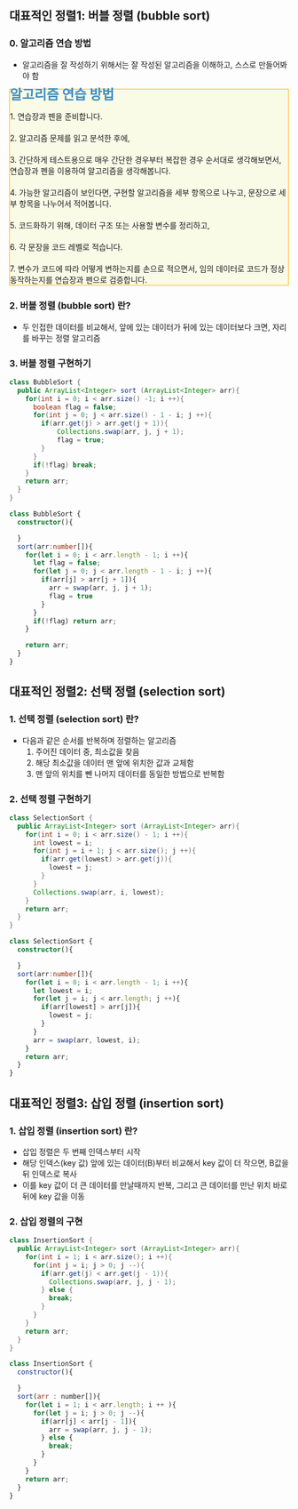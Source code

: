 
## 대표적인 정렬1: 버블 정렬 (bubble sort) 

### 0. 알고리즘 연습 방법
* 알고리즘을 잘 작성하기 위해서는 잘 작성된 알고리즘을 이해하고, 스스로 만들어봐야 함


<div class="alert alert-block" style="border: 1px solid #FFB300;background-color:#F9FBE7;font-size:1em;line-height:1.4em">
<font size="5em" style="font-weight:bold;color:#3f8dbf;">알고리즘 연습 방법</font><br><br>
1. 연습장과 펜을 준비합니다. <br><br>
2. 알고리즘 문제를 읽고 분석한 후에, <br><br>
3. 간단하게 테스트용으로 매우 간단한 경우부터 복잡한 경우 순서대로 생각해보면서, 연습장과 펜을 이용하여 알고리즘을 생각해봅니다. <br><br>
4. 가능한 알고리즘이 보인다면, 구현할 알고리즘을 세부 항목으로 나누고, 문장으로 세부 항목을 나누어서 적어봅니다. <br><br>
5. 코드화하기 위해, 데이터 구조 또는 사용할 변수를 정리하고, <br><br>
6. 각 문장을 코드 레벨로 적습니다. <br><br>
7. 변수가 코드에 따라 어떻게 변하는지를 손으로 적으면서, 임의 데이터로 코드가 정상 동작하는지를 연습장과 펜으로 검증합니다. <br>
    
</div>

### 2. 버블 정렬 (bubble sort) 란?
* 두 인접한 데이터를 비교해서, 앞에 있는 데이터가 뒤에 있는 데이터보다 크면, 자리를 바꾸는 정렬 알고리즘

### 3. 버블 정렬 구현하기
```java
class BubbleSort {
  public ArrayList<Integer> sort (ArrayList<Integer> arr){
    for(int i = 0; i < arr.size() -1; i ++){
      boolean flag = false;
      for(int j = 0; j < arr.size() - 1 - i; j ++){
        if(arr.get(j) > arr.get(j + 1)){
            Collections.swap(arr, j, j + 1);
            flag = true;
        }
      }
      if(!flag) break;
    }
    return arr;
  }
}
```
```typescript
class BubbleSort {
  constructor(){

  }
  sort(arr:number[]){
    for(let i = 0; i < arr.length - 1; i ++){
      let flag = false;
      for(let j = 0; j < arr.length - 1 - i; j ++){
        if(arr[j] > arr[j + 1]){
          arr = swap(arr, j, j + 1);
          flag = true
        }
      }
      if(!flag) return arr;
    }

    return arr;
  }
}

```

## 대표적인 정렬2: 선택 정렬 (selection sort) 

### 1. 선택 정렬 (selection sort) 란?
* 다음과 같은 순서를 반복하며 정렬하는 알고리즘
  1. 주어진 데이터 중, 최소값을 찾음
  2. 해당 최소값을 데이터 맨 앞에 위치한 값과 교체함
  3. 맨 앞의 위치를 뺀 나머지 데이터를 동일한 방법으로 반복함

### 2. 선택 정렬 구현하기
```java
class SelectionSort {
  public ArrayList<Integer> sort (ArrayList<Integer> arr){
    for(int i = 0; i < arr.size() - 1; i ++){
      int lowest = i;
      for(int j = i + 1; j < arr.size(); j ++){
        if(arr.get(lowest) > arr.get(j)){
          lowest = j;
        }
      }
      Collections.swap(arr, i, lowest);
    }
    return arr;
  }
}
```
```typescript
class SelectionSort {
  constructor(){

  }
  sort(arr:number[]){
    for(let i = 0; i < arr.length - 1; i ++){
      let lowest = i;
      for(let j = i; j < arr.length; j ++){
        if(arr[lowest] > arr[j]){
          lowest = j;
        }
      }
      arr = swap(arr, lowest, i);
    }
    return arr;
  }
}
```

## 대표적인 정렬3: 삽입 정렬 (insertion sort) 

### 1. 삽입 정렬 (insertion sort) 란?
* 삽입 정렬은 두 번째 인덱스부터 시작
* 해당 인덱스(key 값) 앞에 있는 데이터(B)부터 비교해서 key 값이 더 작으면, B값을 뒤 인덱스로 복사
* 이를 key 값이 더 큰 데이터를 만날때까지 반복, 그리고 큰 데이터를 만난 위치 바로 뒤에 key 값을 이동

### 2. 삽입 정렬의 구현
```java
class InsertionSort {
  public ArrayList<Integer> sort (ArrayList<Integer> arr){
    for(int i = 1; i < arr.size(); i ++){
      for(int j = i; j > 0; j --){
        if(arr.get(j) < arr.get(j - 1)){
          Collections.swap(arr, j, j - 1);
        } else {
          break;
        }
      }
    }
    return arr;
  }
}
```
```javascript
class InsertionSort {
  constructor(){

  }
  sort(arr : number[]){
    for(let i = 1; i < arr.length; i ++ ){
      for(let j = i; j > 0; j --){
        if(arr[j] < arr[j - 1]){
          arr = swap(arr, j, j - 1);
        } else {
          break;
        }
      }
    }
    return arr;
  }
}
```